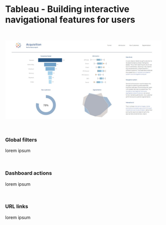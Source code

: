 <h1>Tableau - Building interactive navigational features for users</h1>

<br>

![This is an image](/Tableau_Building_interactive_navigational_features_for_users/Assets/thumbnail.jpeg)

<br>

<h3>Global filters<font></h3>
<p>lorem ipsum</p>

<br>

<h3>Dashboard actions</h3>
<p>lorem ipsum</p>

<br>

<h3>URL links</h3>
<p>lorem ipsum</p>

